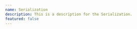 ```yaml
---
name: Serialization
description: This is a description for the Serialization.
featured: false
---
```

